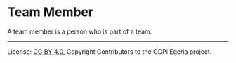 <!-- SPDX-License-Identifier: CC-BY-4.0 -->
<!-- Copyright Contributors to the ODPi Egeria project. -->

# Team Member

A team member is a person who is part of a team.




----
License: [CC BY 4.0](https://creativecommons.org/licenses/by/4.0/),
Copyright Contributors to the ODPi Egeria project.